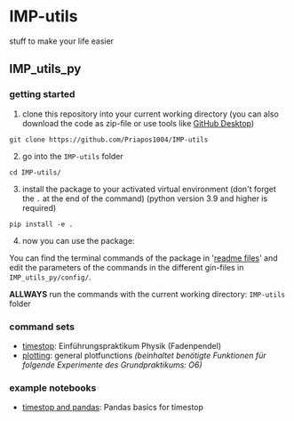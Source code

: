# IMP-utils
stuff to make your life easier


## IMP_utils_py

### getting started

1. clone this repository into your current working directory (you can also download the code as zip-file or use tools like [GitHub Desktop](https://desktop.github.com))

```
git clone https://github.com/Priapos1004/IMP-utils
```

2. go into the `IMP-utils` folder

```
cd IMP-utils/
```

3. install the package to your activated virtual environment (don't forget the `.` at the end of the command) (python version 3.9 and higher is required)

```
pip install -e .
```

4. now you can use the package:

You can find the terminal commands of the package in '[readme files](readme_files)' and edit the parameters of the commands in the different gin-files in `IMP_utils_py/config/`.

**ALLWAYS** run the commands with the current working directory: `IMP-utils` folder

### command sets

- [timestop](readme_files/timestop.md): Einführungspraktikum Physik (Fadenpendel)
- [plotting](readme_files/plotting.md): general plotfunctions *(beinhaltet benötigte Funktionen für folgende Experimente des Grundpraktikums: O6)*

### example notebooks

- [timestop and pandas](IMP_utils_py_examples/timestop.ipynb): Pandas basics for timestop
